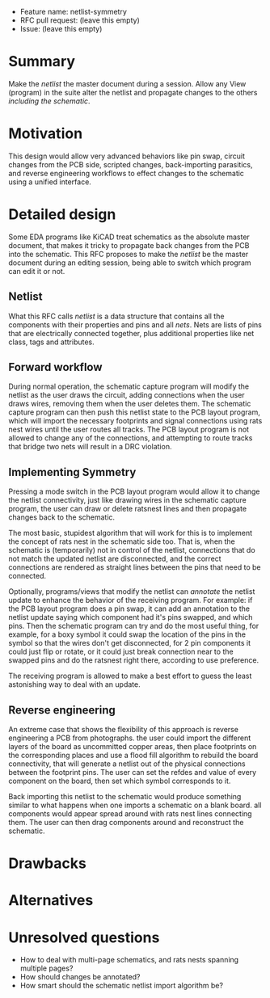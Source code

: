 - Feature name: netlist-symmetry
- RFC pull request: (leave this empty)
- Issue: (leave this empty)

# Summary
[summary]: #summary

Make the _netlist_ the master document during a session.  Allow any
View (program) in the suite alter the netlist and propagate changes to
the others _including the schematic_.

# Motivation
[motivation]: #motivation

This design would allow very advanced behaviors like pin swap, circuit
changes from the PCB side, scripted changes, back-importing
parasitics, and reverse engineering workflows to effect changes to the
schematic using a unified interface.

# Detailed design
[design]: #detailed-design

Some EDA programs like KiCAD treat schematics as the absolute master
document, that makes it tricky to propagate back changes from the PCB
into the schematic.  This RFC proposes to make the _netlist_ be the
master document during an editing session, being able to switch which
program can edit it or not.

## Netlist

What this RFC calls _netlist_ is a data structure that contains all
the components with their properties and pins and all _nets_. Nets are
lists of pins that are electrically connected together, plus
additional properties like net class, tags and attributes.

## Forward workflow

During normal operation, the schematic capture program will modify the
netlist as the user draws the circuit, adding connections when the
user draws wires, removing them when the user deletes them. The
schematic capture program can then push this netlist state to the PCB
layout program, which will import the necessary footprints and signal
connections using rats nest wires until the user routes all
tracks. The PCB layout program is not allowed to change any of the
connections, and attempting to route tracks that bridge two nets will
result in a DRC violation.

## Implementing Symmetry

Pressing a mode switch in the PCB layout program would allow it to
change the netlist connectivity, just like drawing wires in the
schematic capture program, the user can draw or delete ratsnest lines
and then propagate changes back to the schematic.

The most basic, stupidest algorithm that will work for this is to
implement the concept of rats nest in the schematic side too. That is,
when the schematic is (temporarily) not in control of the netlist,
connections that do not match the updated netlist are disconnected,
and the correct connections are rendered as straight lines between the
pins that need to be connected.

Optionally, programs/views that modify the netlist can _annotate_ the
netlist update to enhance the behavior of the receiving program. For
example: if the PCB layout program does a pin swap, it can add an
annotation to the netlist update saying which component had it's pins
swapped, and which pins. Then the schematic program can try and do the
most useful thing, for example, for a boxy symbol it could swap the
location of the pins in the symbol so that the wires don't get
disconnected, for 2 pin components it could just flip or rotate, or it
could just break connection near to the swapped pins and do the
ratsnest right there, according to use preference.

The receiving program is allowed to make a best effort to guess the
least astonishing way to deal with an update.

## Reverse engineering

An extreme case that shows the flexibility of this approach is reverse
engineering a PCB from photographs. the user could import the
different layers of the board as uncommitted copper areas, then place
footprints on the corresponding places and use a flood fill algorithm
to rebuild the board connectivity, that will generate a netlist out of
the physical connections between the footprint pins. The user can set
the refdes and value of every component on the board, then set which
symbol corresponds to it.

Back importing this netlist to the schematic would produce something
similar to what happens when one imports a schematic on a blank
board. all components would appear spread around with rats nest lines
connecting them. The user can then drag components around and
reconstruct the schematic.

# Drawbacks
[drawbacks]: #drawbacks


# Alternatives
[alternatives]: #alternatives

# Unresolved questions
[unresolved]: #unresolved-questions

* How to deal with multi-page schematics, and rats nests spanning
  multiple pages?
* How should changes be annotated?
* How smart should the schematic netlist import algorithm be?
